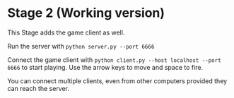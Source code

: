 # Stage 2 (Working version)

This Stage adds the game client as well.

Run the server with `python server.py --port 6666`

Connect the game client with `python client.py --host localhost --port 6666` to start playing.
Use the arrow keys to move and space to fire.

You can connect multiple clients, even from other computers provided they can reach the server.